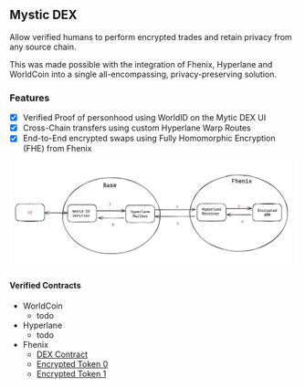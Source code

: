 ## Mystic DEX

Allow verified humans to perform encrypted trades and retain privacy from any source chain.

This was made possible with the integration of Fhenix, Hyperlane and WorldCoin into a single all-encompassing, privacy-preserving solution.

### Features
- [x] Verified Proof of personhood using WorldID on the Mytic DEX UI
- [x] Cross-Chain transfers using custom Hyperlane Warp Routes
- [x] End-to-End encrypted swaps using Fully Homomorphic Encryption (FHE) from Fhenix

![E2EFlow](/assets/E2EFlow.png)

#### Verified Contracts 
- WorldCoin
  - todo
- Hyperlane
  - todo
- Fhenix
  - [DEX Contract](https://explorer.testnet.fhenix.zone/address/0x8F1682410E2B5187D28b92280F38eff74868741d?tab=contract)
  - [Encrypted Token 0](https://explorer.testnet.fhenix.zone/address/0xF6463C63DE5aA98B004E8625adfEC06c662955E1?tab=contract)
  - [Encrypted Token 1](https://explorer.testnet.fhenix.zone/address/0xDF17B9821dBA7ce2cAdA171F70ad52526246B6c8?tab=contract)
  